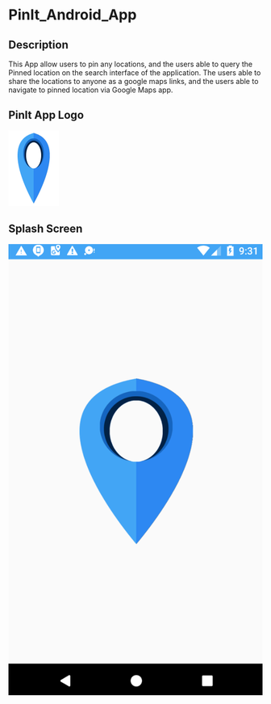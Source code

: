 # PinIt_Android_App
## Description
 This App allow users to pin any locations, and the users able to query the Pinned location on the search interface of the application.
 The users able to share the locations to anyone as a google maps links, and the users able to navigate to pinned location via Google Maps app.
 
## PinIt App Logo
 <img src="https://github.com/yousuf1997/PinIt_Android_App/blob/master/marker.png" width="100" height="150">
 
## Splash Screen 
 ![Image description](https://github.com/yousuf1997/PinIt_Android_App/blob/master/splash.PNG)

